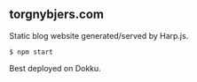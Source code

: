 ## torgnybjers.com

Static blog website generated/served by Harp.js.

```
$ npm start
```

Best deployed on Dokku.
